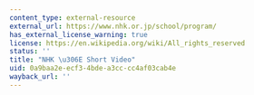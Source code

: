 ```yaml
---
content_type: external-resource
external_url: https://www.nhk.or.jp/school/program/
has_external_license_warning: true
license: https://en.wikipedia.org/wiki/All_rights_reserved
status: ''
title: "NHK \u306E Short Video"
uid: 0a9baa2e-ecf3-4bde-a3cc-cc4af03cab4e
wayback_url: ''
---
```

